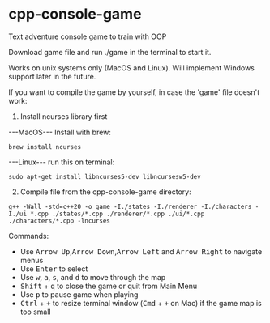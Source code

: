 # cpp-console-game
Text adventure console game to train with OOP

Download game file and run ./game in the terminal to start it.

Works on unix systems only (MacOS and Linux).
Will implement Windows support later in the future.

If you want to compile the game by yourself, in case the 'game' file doesn't work:

1) Install ncurses library first

---MacOS---
Install with brew:

`brew install ncurses`


---Linux---
run this on terminal:


`sudo apt-get install libncurses5-dev libncursesw5-dev`

2) Compile file from the cpp-console-game directory:

`g++ -Wall -std=c++20 -o game -I./states -I./renderer -I./characters -I./ui *.cpp ./states/*.cpp ./renderer/*.cpp ./ui/*.cpp ./characters/*.cpp -lncurses`


Commands:
- Use <kbd>Arrow Up</kbd>,<kbd>Arrow Down</kbd>,<kbd>Arrow Left</kbd> and <kbd>Arrow Right</kbd> to navigate menus
- Use <kbd>Enter</kbd> to select
- Use <kbd>w</kbd>, <kbd>a</kbd>, <kbd>s</kbd>, and <kbd>d</kbd> to move through the map
- <kbd>Shift</kbd> + <kbd>q</kbd> to close the game or quit from Main Menu
- Use <kbd>p</kbd> to pause game when playing
- <kbd>Ctrl</kbd> + <kbd>+</kbd> to resize terminal window (<kbd>Cmd</kbd> + <kbd>+</kbd> on Mac) if the
  game map is too small
